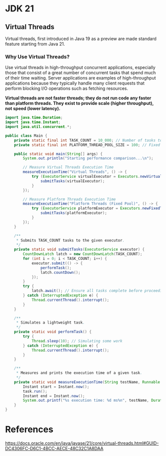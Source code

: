 # JDK 21

## Virtual Threads

Virtual threads, first introduced in Java 19 as a preview are made standard feature starting from Java 21.


### Why Use Virtual Threads?

Use virtual threads in high-throughput concurrent applications, especially those that consist of a great number of concurrent tasks that spend much of their time waiting. Server applications are examples of high-throughput applications because they typically handle many client requests that perform blocking I/O operations such as fetching resources.

**Virtual threads are not faster threads; they do not run code any faster than platform threads. They exist to provide scale (higher throughput), not speed (lower latency).**

```java
import java.time.Duration;
import java.time.Instant;
import java.util.concurrent.*;

public class Main {
    private static final int TASK_COUNT = 10_000; // Number of tasks to execute
    private static final int PLATFORM_THREAD_POOL_SIZE = 100; // Fixed thread pool size

    public static void main(String[] args) {
        System.out.println("Starting performance comparison...\n");

        // Measure Virtual Threads Execution Time
        measureExecutionTime("Virtual Threads", () -> {
            try (ExecutorService virtualExecutor = Executors.newVirtualThreadPerTaskExecutor()) {
                submitTasks(virtualExecutor);
            }
        });

        // Measure Platform Threads Execution Time
        measureExecutionTime("Platform Threads (Fixed Pool)", () -> {
            try (ExecutorService platformExecutor = Executors.newFixedThreadPool(PLATFORM_THREAD_POOL_SIZE)) {
                submitTasks(platformExecutor);
            }
        });
    }

    /**
     * Submits TASK_COUNT tasks to the given executor.
     */
    private static void submitTasks(ExecutorService executor) {
        CountDownLatch latch = new CountDownLatch(TASK_COUNT);
        for (int i = 0; i < TASK_COUNT; i++) {
            executor.submit(() -> {
                performTask();
                latch.countDown();
            });
        }
        try {
            latch.await(); // Ensure all tasks complete before proceeding
        } catch (InterruptedException e) {
            Thread.currentThread().interrupt();
        }
    }

    /**
     * Simulates a lightweight task.
     */
    private static void performTask() {
        try {
            Thread.sleep(10); // Simulating some work
        } catch (InterruptedException e) {
            Thread.currentThread().interrupt();
        }
    }

    /**
     * Measures and prints the execution time of a given task.
     */
    private static void measureExecutionTime(String testName, Runnable task) {
        Instant start = Instant.now();
        task.run();
        Instant end = Instant.now();
        System.out.printf("%s execution time: %d ms%n", testName, Duration.between(start, end).toMillis());
    }
}
```


# References 

https://docs.oracle.com/en/java/javase/21/core/virtual-threads.html#GUID-DC4306FC-D6C1-4BCC-AECE-48C32C1A8DAA




